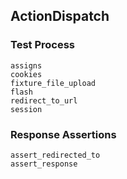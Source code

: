 ## ActionDispatch

### Test Process

```
assigns
cookies
fixture_file_upload
flash
redirect_to_url
session
```

### Response Assertions

```
assert_redirected_to
assert_response
```

